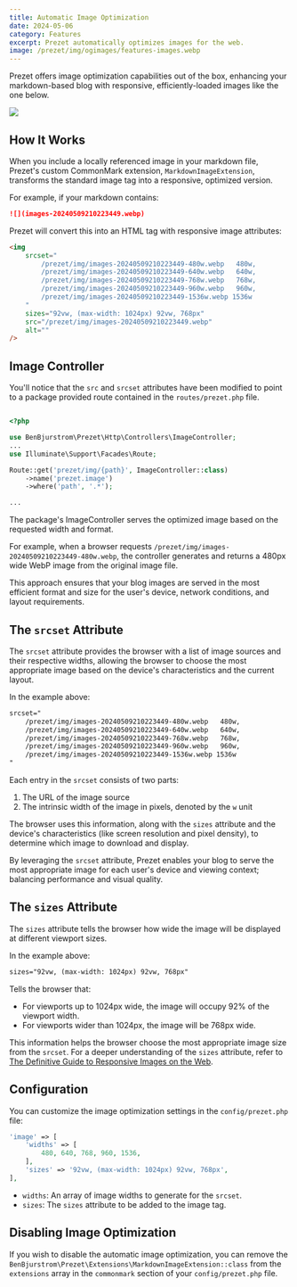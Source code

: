 ```yaml
---
title: Automatic Image Optimization
date: 2024-05-06
category: Features
excerpt: Prezet automatically optimizes images for the web.
image: /prezet/img/ogimages/features-images.webp
---
```


Prezet offers image optimization capabilities out of the box, enhancing your markdown-based blog with responsive, efficiently-loaded images like the one below.

![](images-20240509210223449.webp)

## How It Works

When you include a locally referenced image in your markdown file, Prezet's custom CommonMark extension, `MarkdownImageExtension`, transforms the standard image tag into a responsive, optimized version.

For example, if your markdown contains:

```markdown
![](images-20240509210223449.webp)
```

Prezet will convert this into an HTML tag with responsive image attributes:

```html
<img
    srcset="
        /prezet/img/images-20240509210223449-480w.webp   480w,
        /prezet/img/images-20240509210223449-640w.webp   640w,
        /prezet/img/images-20240509210223449-768w.webp   768w,
        /prezet/img/images-20240509210223449-960w.webp   960w,
        /prezet/img/images-20240509210223449-1536w.webp 1536w
    "
    sizes="92vw, (max-width: 1024px) 92vw, 768px"
    src="/prezet/img/images-20240509210223449.webp"
    alt=""
/>
```

## Image Controller

You'll notice that the `src` and `srcset` attributes have been modified to point to a package provided route contained in the `routes/prezet.php` file.

```php

<?php

use BenBjurstrom\Prezet\Http\Controllers\ImageController;
...
use Illuminate\Support\Facades\Route;

Route::get('prezet/img/{path}', ImageController::class)
    ->name('prezet.image')
    ->where('path', '.*');

...
```


The package's ImageController serves the optimized image based on the requested width and format. 

For example, when a browser requests `/prezet/img/images-20240509210223449-480w.webp`, the controller generates and returns a 480px wide WebP image from the original image file.

This approach ensures that your blog images are served in the most efficient format and size for the user's device, network conditions, and layout requirements.


## The `srcset` Attribute

The `srcset` attribute provides the browser with a list of image sources and their respective widths, allowing the browser to choose the most appropriate image based on the device's characteristics and the current layout.

In the example above:

```html
srcset="
    /prezet/img/images-20240509210223449-480w.webp   480w,
    /prezet/img/images-20240509210223449-640w.webp   640w,
    /prezet/img/images-20240509210223449-768w.webp   768w,
    /prezet/img/images-20240509210223449-960w.webp   960w,
    /prezet/img/images-20240509210223449-1536w.webp 1536w
"
```

Each entry in the `srcset` consists of two parts:
1. The URL of the image source
2. The intrinsic width of the image in pixels, denoted by the `w` unit

The browser uses this information, along with the `sizes` attribute and the device's characteristics (like screen resolution and pixel density), to determine which image to download and display.

By leveraging the `srcset` attribute, Prezet enables your blog to serve the most appropriate image for each user's device and viewing context; balancing performance and visual quality.

## The `sizes` Attribute

The `sizes` attribute tells the browser how wide the image will be displayed at different viewport sizes. 

In the example above:

```html
sizes="92vw, (max-width: 1024px) 92vw, 768px"
```

Tells the browser that:
- For viewports up to 1024px wide, the image will occupy 92% of the viewport width.
- For viewports wider than 1024px, the image will be 768px wide.

This information helps the browser choose the most appropriate image size from the `srcset`. For a deeper understanding of the `sizes` attribute, refer to [The Definitive Guide to Responsive Images on the Web](https://coderpad.io/blog/development/the-definitive-guide-to-responsive-images-on-the-web/#:~:text=Adding%20the%20sizes%20attribute).

## Configuration

You can customize the image optimization settings in the `config/prezet.php` file:

```php
'image' => [
    'widths' => [
        480, 640, 768, 960, 1536,
    ],
    'sizes' => '92vw, (max-width: 1024px) 92vw, 768px',
],
```

- `widths`: An array of image widths to generate for the `srcset`.
- `sizes`: The `sizes` attribute to be added to the image tag.

## Disabling Image Optimization

If you wish to disable the automatic image optimization, you can remove the `BenBjurstrom\Prezet\Extensions\MarkdownImageExtension::class` from the `extensions` array in the `commonmark` section of your `config/prezet.php` file.
